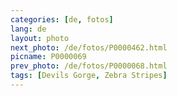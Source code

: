 ```yaml
---
categories: [de, fotos]
lang: de
layout: photo
next_photo: /de/fotos/P0000462.html
picname: P0000069
prev_photo: /de/fotos/P0000068.html
tags: [Devils Gorge, Zebra Stripes]
---
```

